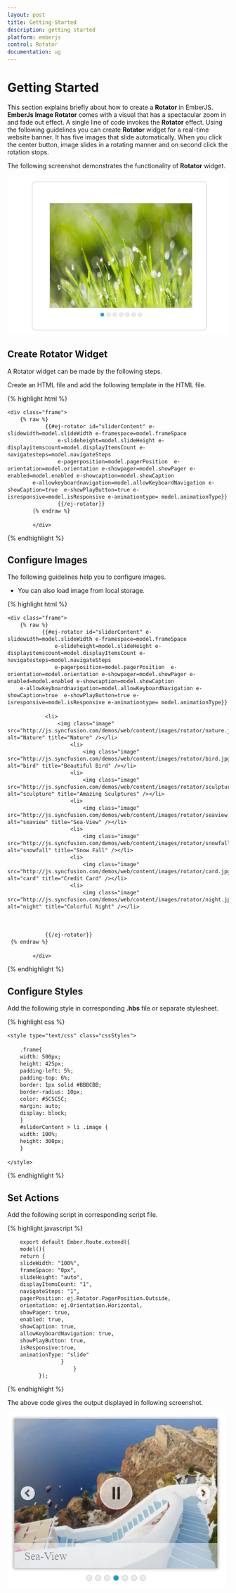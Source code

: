 ```yaml
---
layout: post
title: Getting-Started
description: getting started
platform: emberjs
control: Rotator
documentation: ug
---
```


# Getting Started

This section explains briefly about how to create a **Rotator** in EmberJS. **EmberJs Image Rotator** comes with a visual that has a spectacular zoom in and fade out effect. A single line of code invokes the **Rotator** effect. Using the following guidelines you can create **Rotator** widget for a real-time website banner. It has five images that slide automatically. When you click the center button, image slides in a rotating manner and on second click the rotation stops.

The following screenshot demonstrates the functionality of **Rotator** widget.

![](Getting-Started_images/Getting-Started_img1.png)

## Create Rotator Widget

A Rotator widget can be made by the following steps.

 Create an HTML file and add the following template in the HTML file.

{% highlight html %}

    <div class="frame">
        {% raw %}
                {{#ej-rotator id="sliderContent" e-slidewidth=model.slideWidth e-framespace=model.frameSpace
                    e-slideheight=model.slideHeight e-displayitemscount=model.displayItemsCount e-navigatesteps=model.navigateSteps
                    e-pagerposition=model.pagerPosition  e-orientation=model.orientation e-showpager=model.showPager e-enabled=model.enabled e-showcaption=model.showCaption
            e-allowkeyboardnavigation=model.allowKeyboardNavigation e-showCaption=true  e-showPlayButton=true e-isresponsive=model.isResponsive e-animationtype= model.animationType}}              
                    {{/ej-rotator}}   
            {% endraw %}    

            </div>

{% endhighlight %}

## Configure Images

The following guidelines help you to configure images.

* You can also load image from local storage.


{% highlight html %}

    <div class="frame">
        {% raw %}
               {{#ej-rotator id="sliderContent" e-slidewidth=model.slideWidth e-framespace=model.frameSpace
                   e-slideheight=model.slideHeight e-displayitemscount=model.displayItemsCount e-navigatesteps=model.navigateSteps
                   e-pagerposition=model.pagerPosition  e-orientation=model.orientation e-showpager=model.showPager e-enabled=model.enabled e-showcaption=model.showCaption
        e-allowkeyboardnavigation=model.allowKeyboardNavigation e-showCaption=true  e-showPlayButton=true e-isresponsive=model.isResponsive e-animationtype= model.animationType}}
               
                <li>
                    <img class="image" src="http://js.syncfusion.com/demos/web/content/images/rotator/nature.jpg" alt="Nature" title="Nature" /></li>
                        <li>
                            <img class="image" src="http://js.syncfusion.com/demos/web/content/images/rotator/bird.jpg" alt="bird" title="Beautiful Bird" /></li>
                        <li>
                            <img class="image" src="http://js.syncfusion.com/demos/web/content/images/rotator/sculpture.jpg" alt="sculpture" title="Amazing Sculptures" /></li>
                        <li>
                            <img class="image" src="http://js.syncfusion.com/demos/web/content/images/rotator/seaview.jpg" alt="seaview" title="Sea-View" /></li>
                        <li>
                            <img class="image" src="http://js.syncfusion.com/demos/web/content/images/rotator/snowfall.jpg" alt="snowfall" title="Snow Fall" /></li>
                        <li>
                            <img class="image" src="http://js.syncfusion.com/demos/web/content/images/rotator/card.jpg" alt="card" title="Credit Card" /></li>
                        <li>
                            <img class="image" src="http://js.syncfusion.com/demos/web/content/images/rotator/night.jpg" alt="night" title="Colorful Night" /></li>

                 
                
                {{/ej-rotator}}                      
     {% endraw %}   

            </div>



{% endhighlight %}

## Configure Styles

Add the following style in corresponding **.hbs** file or separate stylesheet.

{% highlight css %}

    <style type="text/css" class="cssStyles">

        .frame{
        width: 500px;
        height: 425px;
        padding-left: 5%;
        padding-top: 6%;
        border: 1px solid #BBBCBB;
        border-radius: 10px;
        color: #5C5C5C;
        margin: auto;
        display: block;
        }
        #sliderContent > li .image {
        width: 100%;
        height: 300px;
        }    

    </style>


{% endhighlight %}

## Set Actions

Add the following script in corresponding script file.

{% highlight javascript %}

        export default Ember.Route.extend({
        model(){
        return {
        slideWidth: "100%",
        frameSpace: "0px",
        slideHeight: "auto",
        displayItemsCount: "1",
        navigateSteps: "1",
        pagerPosition: ej.Rotator.PagerPosition.Outside,
        orientation: ej.Orientation.Horizontal,
        showPager: true,
        enabled: true,
        showCaption: true,
        allowKeyboardNavigation: true,
        showPlayButton: true,
        isResponsive:true,
        animationType: "slide"
                     }
                         }
              });

{% endhighlight %}


The above code gives the output displayed in following screenshot.

![](Getting-Started_images/Getting-Started_img2.png)


